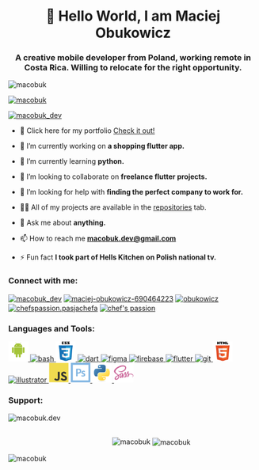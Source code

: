 <h1 align="center">👋 Hello World, I am Maciej Obukowicz</h1>
<h3 align="center">A creative mobile developer from Poland, working remote in Costa Rica. Willing to relocate for the right opportunity.</h3>

<p align="left"> <img src="https://komarev.com/ghpvc/?username=macobuk&label=Profile%20views&color=32b40e&style=flat" alt="macobuk" /> </p>

<p align="left"> <a href="https://github.com/ryo-ma/github-profile-trophy"><img src="https://github-profile-trophy.vercel.app/?username=macobuk" alt="macobuk" /></a> </p>

<p align="left"> <a href="https://twitter.com/macobuk_dev" target="blank"><img src="https://img.shields.io/twitter/follow/macobuk_dev?logo=twitter&style=for-the-badge" alt="macobuk_dev" /></a> </p>

- 👀 Click here for my portfolio [Check it out!](https://macobuk.github.io/portfolio/)

- 🔭 I’m currently working on **a shopping flutter app.**

- 🌱 I’m currently learning **python.**

- 👯 I’m looking to collaborate on **freelance flutter projects.**

- 🤝 I’m looking for help with **finding the perfect company to work for.**

- 👨‍💻 All of my projects are available in the [repositories](https://github.com/macobuk?tab=repositories) tab.

- 💬 Ask me about **anything.**

- 📫 How to reach me **macobuk.dev@gmail.com**

- ⚡ Fun fact **I took part of Hells Kitchen on Polish national tv.**

<h3 align="left">Connect with me:</h3>
<p align="left">
<a href="https://twitter.com/macobuk_dev" target="blank"><img align="center" src="https://raw.githubusercontent.com/rahuldkjain/github-profile-readme-generator/master/src/images/icons/Social/twitter.svg" alt="macobuk_dev" height="30" width="40" /></a>
<a href="https://linkedin.com/in/maciej-obukowicz-690464223" target="blank"><img align="center" src="https://raw.githubusercontent.com/rahuldkjain/github-profile-readme-generator/master/src/images/icons/Social/linked-in-alt.svg" alt="maciej-obukowicz-690464223" height="30" width="40" /></a>
<a href="https://fb.com/obukowicz" target="blank"><img align="center" src="https://raw.githubusercontent.com/rahuldkjain/github-profile-readme-generator/master/src/images/icons/Social/facebook.svg" alt="obukowicz" height="30" width="40" /></a>
<a href="https://instagram.com/chefspassion.pasjachefa" target="blank"><img align="center" src="https://raw.githubusercontent.com/rahuldkjain/github-profile-readme-generator/master/src/images/icons/Social/instagram.svg" alt="chefspassion.pasjachefa" height="30" width="40" /></a>
<a href="https://www.youtube.com/c/chef's passion" target="blank"><img align="center" src="https://raw.githubusercontent.com/rahuldkjain/github-profile-readme-generator/master/src/images/icons/Social/youtube.svg" alt="chef's passion" height="30" width="40" /></a>
</p>

<h3 align="left">Languages and Tools:</h3>
<p align="left"> <a href="https://developer.android.com" target="_blank" rel="noreferrer"> <img src="https://raw.githubusercontent.com/devicons/devicon/master/icons/android/android-original-wordmark.svg" alt="android" width="40" height="40"/> </a> <a href="https://www.gnu.org/software/bash/" target="_blank" rel="noreferrer"> <img src="https://www.vectorlogo.zone/logos/gnu_bash/gnu_bash-icon.svg" alt="bash" width="40" height="40"/> </a> <a href="https://www.w3schools.com/css/" target="_blank" rel="noreferrer"> <img src="https://raw.githubusercontent.com/devicons/devicon/master/icons/css3/css3-original-wordmark.svg" alt="css3" width="40" height="40"/> </a> <a href="https://dart.dev" target="_blank" rel="noreferrer"> <img src="https://www.vectorlogo.zone/logos/dartlang/dartlang-icon.svg" alt="dart" width="40" height="40"/> </a> <a href="https://www.figma.com/" target="_blank" rel="noreferrer"> <img src="https://www.vectorlogo.zone/logos/figma/figma-icon.svg" alt="figma" width="40" height="40"/> </a> <a href="https://firebase.google.com/" target="_blank" rel="noreferrer"> <img src="https://www.vectorlogo.zone/logos/firebase/firebase-icon.svg" alt="firebase" width="40" height="40"/> </a> <a href="https://flutter.dev" target="_blank" rel="noreferrer"> <img src="https://www.vectorlogo.zone/logos/flutterio/flutterio-icon.svg" alt="flutter" width="40" height="40"/> </a> <a href="https://git-scm.com/" target="_blank" rel="noreferrer"> <img src="https://www.vectorlogo.zone/logos/git-scm/git-scm-icon.svg" alt="git" width="40" height="40"/> </a> <a href="https://www.w3.org/html/" target="_blank" rel="noreferrer"> <img src="https://raw.githubusercontent.com/devicons/devicon/master/icons/html5/html5-original-wordmark.svg" alt="html5" width="40" height="40"/> </a> <a href="https://www.adobe.com/in/products/illustrator.html" target="_blank" rel="noreferrer"> <img src="https://www.vectorlogo.zone/logos/adobe_illustrator/adobe_illustrator-icon.svg" alt="illustrator" width="40" height="40"/> </a> <a href="https://developer.mozilla.org/en-US/docs/Web/JavaScript" target="_blank" rel="noreferrer"> <img src="https://raw.githubusercontent.com/devicons/devicon/master/icons/javascript/javascript-original.svg" alt="javascript" width="40" height="40"/> </a> <a href="https://www.photoshop.com/en" target="_blank" rel="noreferrer"> <img src="https://raw.githubusercontent.com/devicons/devicon/master/icons/photoshop/photoshop-line.svg" alt="photoshop" width="40" height="40"/> </a> <a href="https://www.python.org" target="_blank" rel="noreferrer"> <img src="https://raw.githubusercontent.com/devicons/devicon/master/icons/python/python-original.svg" alt="python" width="40" height="40"/> </a> <a href="https://sass-lang.com" target="_blank" rel="noreferrer"> <img src="https://raw.githubusercontent.com/devicons/devicon/master/icons/sass/sass-original.svg" alt="sass" width="40" height="40"/> </a> </p>

<h3 align="left">Support:</h3>
<p><a href="https://www.buymeacoffee.com/macobuk.dev"> <img align="left" src="https://cdn.buymeacoffee.com/buttons/v2/default-yellow.png" height="50" width="210" alt="macobuk.dev" /></a></p><br><br>

<p><img align="left" src="https://github-readme-stats.vercel.app/api/top-langs?username=macobuk&show_icons=true&theme=dracula&locale=en&layout=compact" alt="macobuk" /></p>

<p>&nbsp;<img align="center" src="https://github-readme-stats.vercel.app/api?username=macobuk&show_icons=true&theme=tokyonight&locale=en" alt="macobuk" /></p>

<p><img align="center" src="https://github-readme-streak-stats.herokuapp.com/?user=macobuk&theme=highcontrast" alt="macobuk" /></p>

